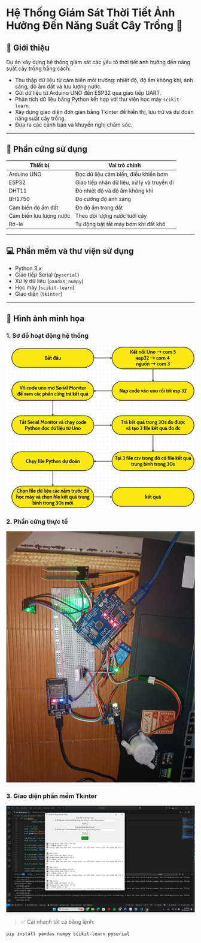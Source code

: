 # Hệ Thống Giám Sát Thời Tiết Ảnh Hưởng Đến Năng Suất Cây Trồng 🌱

## 📌 Giới thiệu

Dự án xây dựng hệ thống giám sát các yếu tố thời tiết ảnh hưởng đến năng suất cây trồng bằng cách:
- Thu thập dữ liệu từ cảm biến môi trường: nhiệt độ, độ ẩm không khí, ánh sáng, độ ẩm đất và lưu lượng nước.
- Gửi dữ liệu từ Arduino UNO đến ESP32 qua giao tiếp UART.
- Phân tích dữ liệu bằng Python kết hợp với thư viện học máy `scikit-learn`.
- Xây dựng giao diện đơn giản bằng Tkinter để hiển thị, lưu trữ và dự đoán năng suất cây trồng.
- Đưa ra các cảnh báo và khuyến nghị chăm sóc.

---

## 🔧 Phần cứng sử dụng

| Thiết bị                  | Vai trò chính                              |
|--------------------------|--------------------------------------------|
| Arduino UNO              | Đọc dữ liệu cảm biến, điều khiển bơm        |
| ESP32                    | Giao tiếp nhận dữ liệu, xử lý và truyền đi  |
| DHT11                    | Đo nhiệt độ và độ ẩm không khí              |
| BH1750                   | Đo cường độ ánh sáng                       |
| Cảm biến độ ẩm đất       | Đo độ ẩm trong đất                        |
| Cảm biến lưu lượng nước  | Theo dõi lượng nước tưới cây              |
| Rơ-le                    | Tự động bật tắt máy bơm khi đất khô        |

---

## 💻 Phần mềm và thư viện sử dụng

- Python 3.x
- Giao tiếp Serial (`pyserial`)
- Xử lý dữ liệu (`pandas`, `numpy`)
- Học máy (`scikit-learn`)
- Giao diện (`tkinter`)

---

## 📸 Hình ảnh minh họa

### 1. Sơ đồ hoạt động hệ thống
![Sơ đồ hệ thống](images/hoat_dong.png)

### 2. Phần cứng thực tế
![Phần cứng thực tế](images/phan_cung.jpg)

### 3. Giao diện phần mềm Tkinter
![Giao diện](images/giao_dien.png)

> ✅ Cài nhanh tất cả bằng lệnh:
```bash
pip install pandas numpy scikit-learn pyserial
